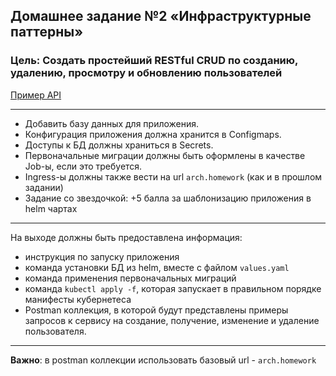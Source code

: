 ## Домашнее задание №2 «Инфраструктурные паттерны»

### Цель: Создать простейший RESTful CRUD по созданию, удалению, просмотру и обновлению пользователей

[Пример API](https://app.swaggerhub.com/apis/otus55/users/1.0.0)

---

- Добавить базу данных для приложения.
- Конфигурация приложения должна хранится в Configmaps.
- Доступы к БД должны храниться в Secrets.
- Первоначальные миграции должны быть оформлены в качестве Job-ы, если это требуется.
- Ingress-ы должны также вести на url `arch.homework` (как и в прошлом задании)
- Задание со звездочкой: +5 балла за шаблонизацию приложения в helm чартах

---

На выходе должны быть предоставлена информация:

- инструкция по запуску приложения
- команда установки БД из helm, вместе с файлом `values.yaml`
- команда применения первоначальных миграций
- команда `kubectl apply -f`, которая запускает в правильном порядке манифесты кубернетеса
- Postman коллекция, в которой будут представлены примеры запросов к сервису на создание, получение, изменение и
  удаление пользователя.

---

**Важно**: в postman коллекции использовать базовый url - `arch.homework`
